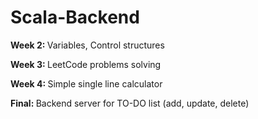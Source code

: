 # Scala-Backend

<p><b>Week 2: </b>Variables, Control structures</p>
<p><b>Week 3: </b>LeetCode problems solving</p>
<p><b>Week 4: </b>Simple single line calculator</p>
<p><b>Final: </b>Backend server for TO-DO list (add, update, delete)</p>
